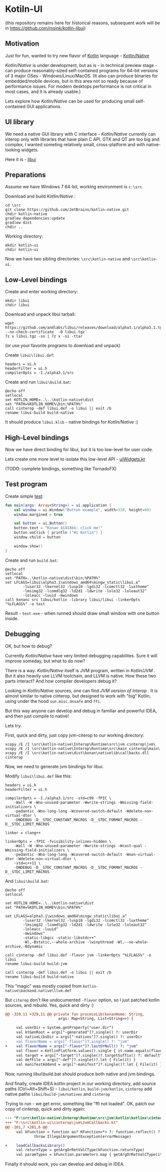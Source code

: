 Kotiln-UI
=========

(this repository remains here for historical reasons, subsequent work will be in https://github.com/msink/kotlin-libui)

## Motivation

Just for fun, wanted to try new flavor of [Kotlin](https://kotlinlang.org)
language - [Kotlin/Native](https://github.com/JetBrains/kotlin-native)

_Kotlin/Native_ is under development, but as is - in technical preview stage -
can produce reasonably-sized self-contained programs for 64-bit versions
of 3 major OSes - Windows/Linux/MacOS.
(It also can produce binaries for embedded/mobile devices, but in this area not
so ready because of performance issues. For modern desktops performance is not
critical in most cases, and it is already usable.)

Lets explore how _Kotlin/Native_ can be used for producing small self-contained
GUI applications.

## UI library

We need a native GUI library with C interface - _Kotlin/Native_ currently can
interop only with libraries that have plain C API.
GTK and QT are too big and complex, I wanted someting relatively small,
cross-platform and with native-looking widgets.

Here it is - [libui](https://github.com/andlabs/libui)

## Preparations

Assume we have Windows 7 64-bit, working environment is `c:\src`.

Download and build _Kotlin/Native_ :

    cd \src
    git clone https://github.com/JetBrains/kotlin-native.git
    chdir kotlin-native
    gradlew dependencies:update
    gradlew dist
    chdir ..

Working directory:

    mkdir kotlin-ui
    chdir kotlin-ui

Now we have two sibling directories: `\src\kotlin-native` and `\src\kotlin-ui`.

## Low-Level bindings

Create and enter working directory:

    mkdir libui
    chdir libui

Download and unpack libui tarball:

    wget https://github.com/andlabs/libui/releases/download/alpha3.1/alpha3.1.tgz --no-check-certificate  -O libui.tgz`
    7z x libui.tgz -so | 7z x -si -ttar

(or use your favorite programs to download and unpack)

Create `libui\libui.def`:

    headers = ui.h
    headerFilter = ui.h
    compilerOpts = -I./alpha3.1/src

Create and run `libui\build.bat`:

    @echo off
    setlocal
    set KOTLIN_HOME=..\..\kotlin-native\dist
    set "PATH=%KOTLIN_HOME%\bin;%PATH%"
    call cinterop -def libui.def -o libui || exit /b
    rename libui-build build-native

It should produce `libui.klib` - native bindings for _Kotlin/Native_ :)

## High-Level bindings

Now we have direct binding for libui, but it is too low-level for user code.

Lets create one more level to isolate this low-level API -
[uiWidgets.kt](https://github.com/msink/kotlin-ui/blob/master/libui/kotlin/uiWidgets.kt)

(TODO: complete bindings, something like TornadoFX)

## Test program

Create simple [test](https://github.com/msink/kotlin-ui/blob/master/src/test.kt):

```kotlin
fun main(args: Array<String>) = ui.application {
    val window = ui.Window("Button example", width=320, height=60)
    window.margined = true

    val button = ui.Button()
    button.text = "Konan ãîâîðèò: click me!"
    button.onClick { println ("Hi Kotlin") }
    window.child = button

    window.show()
}
```

Create and run `build.bat`:

    @echo off
    setlocal
    set "PATH=..\kotlin-native\dist\bin;%PATH%"
    set LFLAGS=libui\alpha3.1\windows_amd64\mingw_static\libui.a^
            -luser32 -lkernel32 -lusp10 -lgdi32 -lcomctl32 -luxtheme^
            -lmsimg32 -lcomdlg32 -ld2d1 -ldwrite -lole32 -loleaut32^
            -loleacc -luuid -mwindows
    call konanc src libui/kotlin -library libui/libui -linkerOpts "%LFLAGS%" -o test

Result - `test.exe` - when runned should draw small window with one button inside.

## Debugging

OK, but how to debug?

Currently _Kotlin/Native_ have very limited debugging capabilites.
Sure it will improve someday, but what to do now?

There is a way. _Kotlin/Native_ itself is JVM program, written in _Kotlin/JVM_ .
But it also heavily use LLVM toolchain, and LLVM is native.
How these two parts interact? And how compiler developers debug it?

Looking in _Kotlin/Native_ sources, one can find *JVM version of Interop* .
It is almost similar to native cinterop, but designed to work with "big" Kotlin,
using under the hood `sun.misc.Unsafe` and `ffi`.

But this way anyone can develop and debug in familiar and powerful IDEA,
and then just compile to native!

Lets try.

First, quick and dirty, just copy jvm-citerop to our working directory:

    xcopy /E /I \src\kotlin-native\Interop\Runtime\src\jvm cinterop\jvm\
    xcopy /E /I \src\kotlin-native\Interop\Runtime\src\main cinterop\main\
    xcopy /E /I \src\kotlin-native\dist\konan\nativelib\callbacks.dll cinterop

Now, we need to generate jvm bindings for libui.

Modify `libui\libui.def` like this:

```
headers = ui.h
headerFilter = ui.h

compilerOpts = -I./alpha3.1/src -std=c99 -fPIC \
    -Wall -W -Wno-unused-parameter -Wwrite-strings -Wmissing-field-initializers \
    -pedantic -Wno-long-long -Wcovered-switch-default -Wdelete-non-virtual-dtor \
    -DNDEBUG -D__STDC_CONSTANT_MACROS -D__STDC_FORMAT_MACROS -D__STDC_LIMIT_MACROS

linker = clang++

linkerOpts = -fPIC -fvisibility-inlines-hidden \
    -Wall -W -Wno-unused-parameter -Wwrite-strings -Wcast-qual -Wmissing-field-initializers \
    -pedantic -Wno-long-long -Wcovered-switch-default -Wnon-virtual-dtor -Wdelete-non-virtual-dtor \
    -std=c++11 \
    -DNDEBUG -D__STDC_CONSTANT_MACROS -D__STDC_FORMAT_MACROS -D__STDC_LIMIT_MACROS
```

And `libui\build.bat`:

```
@echo off
setlocal

set KOTLIN_HOME=..\..\kotlin-native\dist
set "PATH=%KOTLIN_HOME%\bin;%PATH%"

set LFLAGS=alpha3.1\windows_amd64\mingw_static\libui.a^
        -luser32 -lkernel32 -lusp10 -lgdi32 -lcomctl32 -luxtheme^
        -lmsimg32 -lcomdlg32 -ld2d1 -ldwrite -lole32 -loleaut32^
        -loleacc -luuid^
        -mwindows^
        -static-libgcc -static-libstdc++^
        -Wl,-Bstatic,--whole-archive -lwinpthread -Wl,--no-whole-archive,-Bdynamic

call cinterop -def libui.def -flavor jvm -linkerOpts "%LFLAGS%" -o libui
rename libui-build build-jvm

call cinterop -def libui.def -o libui || exit /b
rename libui-build build-native
```

This "magic" was mostly copied from `kotlin-native\backend.native\llvm.def`

But `citerop` don't like undocumented `-flavor` option, so I just patched kotlin
sources, and rebuild. Yes, quick and dirty :)

```patch
@@ -329,11 +329,11 @@ private fun processLib(konanHome: String,
                        args: Map<String, List<String>>) {

     val userDir = System.getProperty("user.dir")
     val ktGenRoot = args["-generated"]?.single() ?: userDir
     val nativeLibsDir = args["-natives"]?.single() ?: userDir
-    val flavorName = args["-flavor"]?.single() ?: "jvm"
+    val flavorName = args["-flavor"]?.lastOrNull() ?: "jvm"
     val flavor = KotlinPlatform.values().single { it.name.equals(flavorName, ignoreCase = true) }
     val target = args["-target"]?.single()?.targetSuffix() ?: defaultTarget
     val defFile = args["-def"]?.single()?.let { File(it) }
     val manifestAddend = args["-manifest"]?.single()?.let { File(it) }
```

Now, running libui\build.bat should produce both native and jvm bindings.

And finally, create IDEA kotlin project in our working directory,
add source paths (Ctrl+Alt+Shift+S) - `libui/kotlin`, `build-jvm/kotlin`, `cinterop`
add native paths `libui/build-jvm/natives` and `cinterop`

Trying to run - we get error, something like "ffi not loaded".
OK, patch our copy of cinterop, quick and dirty again:

```patch
--- "F:\src\kotlin-native\Interop\Runtime\src\jvm\kotlin\kotlinx\cinterop\JvmCallbacks.kt"
+++ "F:\src\kotlin-ui\cinterop\jvm\JvmCallbacks.kt"
@@ -201,7 +201,6 @@
     val kFunction = function as? KFunction<*> ?: function.reflect() ?:
             throw IllegalArgumentException(errorMessage)

+    loadCallbacksLibrary()
     val returnType = getArgOrRetValCType(kFunction.returnType)
     val paramTypes = kFunction.parameters.map { getArgOrRetValCType(it.type) }
```

Finally it should work, you can develop and debug in IDEA.
